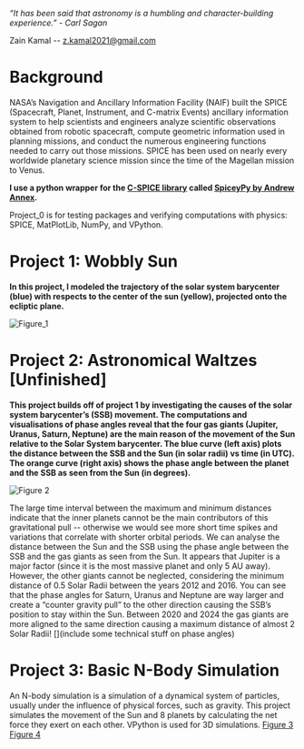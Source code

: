 *“It has been said that astronomy is a humbling and character-building experience.” - Carl Sagan*

Zain Kamal -- z.kamal2021@gmail.com

# Background
NASA’s Navigation and Ancillary Information Facility (NAIF) built the SPICE (Spacecraft, Planet, Instrument, and C-matrix Events) ancillary information system to help scientists and engineers analyze scientific observations obtained from robotic spacecraft, compute geometric information used in planning missions, and conduct the numerous engineering functions needed to carry out those missions. SPICE has been used on nearly every worldwide planetary science mission since the time of the Magellan mission to Venus.

**I use a python wrapper for the [C-SPICE library](https://naif.jpl.nasa.gov/pub/naif/toolkit_docs/C/cspice/) called [SpiceyPy by Andrew Annex](https://github.com/AndrewAnnex/SpiceyPy).**

Project_0 is for testing packages and verifying computations with physics: SPICE, MatPlotLib, NumPy, and VPython.

# Project 1: Wobbly Sun
**In this project, I modeled the trajectory of the solar system barycenter (blue) with respects to the center of the sun (yellow), projected onto the ecliptic plane.**

![Figure_1](https://i.imgur.com/s6zapjb.png)


# Project 2: Astronomical Waltzes [Unfinished]
**This project builds off of project 1 by investigating the causes of the solar system barycenter’s (SSB) movement. The computations and visualisations of phase angles reveal that the four gas giants (Jupiter, Uranus, Saturn, Neptune) are the main reason of the movement of the Sun relative to the Solar System barycenter. The blue curve (left axis) plots the distance between the SSB and the Sun (in solar radii) vs time (in UTC). The orange curve (right axis) shows the phase angle between the planet and the SSB as seen from the Sun (in degrees).**

![Figure 2](https://i.imgur.com/0QcmeC1.png)

The large time interval between the maximum and minimum distances indicate that the inner planets cannot be the main contributors of this gravitational pull -- otherwise we would see more short time spikes and variations that correlate with shorter orbital periods. We can analyse the distance between the Sun and the SSB using the phase angle between the SSB and the gas giants as seen from the Sun. It appears that Jupiter is a major factor (since it is the most massive planet and only 5 AU away). However, the other giants cannot be neglected, considering the minimum distance of 0.5 Solar Radii between the years 2012 and 2016. You can see that the phase angles for Saturn, Uranus and Neptune are way larger and create a “counter gravity pull” to the other direction causing the SSB’s position to stay within the Sun. Between 2020 and 2024 the gas giants are more aligned to the same direction causing a maximum distance of almost 2 Solar Radii! [](include some technical stuff on phase angles)

# Project 3: Basic N-Body Simulation
An N-body simulation is a simulation of a dynamical system of particles, usually under the influence of physical forces, such as gravity. This project simulates the movement of the Sun and 8 planets by calculating the net force they exert on each other. VPython is used for 3D simulations.
[Figure 3](https://cdn.discordapp.com/attachments/541806426440466452/789752342966173736/unknown.png)
[Figure 4](https://cdn.discordapp.com/attachments/541806426440466452/789752357612945418/unknown.png)